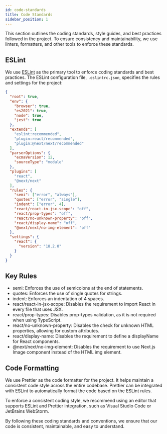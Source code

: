 ```yaml
---
id: code-standards
title: Code Standards
sidebar_position: 1
---
```


This section outlines the coding standards, style guides, and best practices followed in the project. To ensure consistency and maintainability, we use linters, formatters, and other tools to enforce these standards.

## ESLint

We use [ESLint](https://eslint.org/) as the primary tool to enforce coding standards and best practices. The ESLint configuration file, `.eslintrc.json`, specifies the rules and settings for the project:

```json
{
  "root": true,
  "env": {
    "browser": true,
    "es2021": true,
    "node": true,
    "jest": true
  },
  "extends": [
    "eslint:recommended",
    "plugin:react/recommended",
    "plugin:@next/next/recommended"
  ],
  "parserOptions": {
    "ecmaVersion": 12,
    "sourceType": "module"
  },
  "plugins": [
    "react",
    "@next/next"
  ],
  "rules": {
    "semi": ["error", "always"],
    "quotes": ["error", "single"],
    "indent": ["error", 4],
    "react/react-in-jsx-scope": "off",
    "react/prop-types": "off",
    "react/no-unknown-property": "off",
    "react/display-name": "off",
    "@next/next/no-img-element": "off"
  },
  "settings": {
    "react": {
      "version": "18.2.0"
    }
  }
}

```
## Key Rules

- semi: Enforces the use of semicolons at the end of statements.
- quotes: Enforces the use of single quotes for strings.
- indent: Enforces an indentation of 4 spaces.
- react/react-in-jsx-scope: Disables the requirement to import React in every file that uses JSX.
- react/prop-types: Disables prop-types validation, as it is not required when using TypeScript.
- react/no-unknown-property: Disables the check for unknown HTML properties, allowing for custom attributes.
- react/display-name: Disables the requirement to define a displayName for React components.
- @next/next/no-img-element: Disables the requirement to use Next.js Image component instead of the HTML img element.

## Code Formatting
We use Prettier as the code formatter for the project. It helps maintain a consistent code style across the entire codebase. Prettier can be integrated with ESLint to automatically format the code based on the ESLint rules.

To enforce a consistent coding style, we recommend using an editor that supports ESLint and Prettier integration, such as Visual Studio Code or JetBrains WebStorm.

By following these coding standards and conventions, we ensure that our code is consistent, maintainable, and easy to understand.